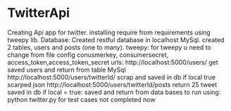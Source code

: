 # TwitterApi
Creating Api app for twitter.
installing require from requirements
using tweepy lib.
Database:
Created restful database in localhost MySql.
created 2 tables, users and posts (one to many).
tweepy:
for tweepy u need to change from file config
conusmerkey, consumersecret, access_token,access_token_secret
urls:
http://localhost:5000/users/
get saved users and return from table MySql
http://localhost:5000/users/twitterId/
scrap and saved in db
if local true
scarped json
http://localhost:5000/users/twitterId/posts
return 25 tweet
saved in db
if local = true:
saved and return from data bases
to run using:
python twitter.py
for test cases not completed now
